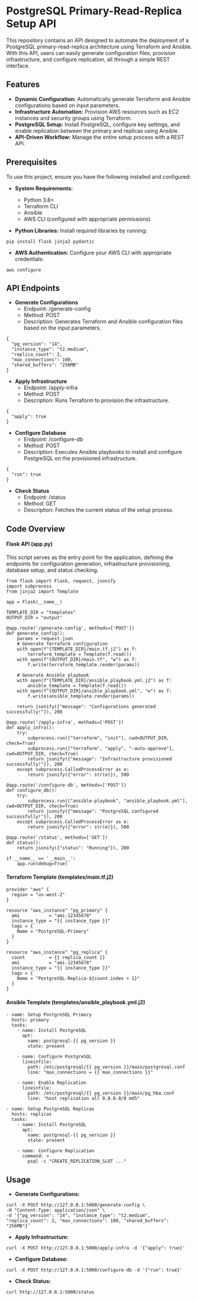# PostgreSQL Primary-Read-Replica Setup API
This repository contains an API designed to automate the deployment of a PostgreSQL primary-read-replica architecture using Terraform and Ansible. With this API, users can easily generate configuration files, provision infrastructure, and configure replication, all through a simple REST interface.

## Features
- **Dynamic Configuration:** Automatically generate Terraform and Ansible configurations based on input parameters.
- **Infrastructure Automation:** Provision AWS resources such as EC2 instances and security groups using Terraform.
- **PostgreSQL Setup:** Install PostgreSQL, configure key settings, and enable replication between the primary and replicas using Ansible.
- **API-Driven Workflow:** Manage the entire setup process with a REST API.

## Prerequisites
To use this project, ensure you have the following installed and configured:
- **System Requirements:** 
  - Python 3.8+
  - Terraform CLI
  - Ansible
  - AWS CLI (configured with appropriate permissions)

- **Python Libraries:** Install required libraries by running:
```
pip install flask jinja2 pydantic
``` 
- **AWS Authentication:**  Configure your AWS CLI with appropriate credentials:
```
aws configure
``` 

## API Endpoints
- **Generate Configurations** 
  - Endpoint: /generate-config
  - Method: POST
  - Description: Generates Terraform and Ansible configuration files based on the input parameters.
```
{
  "pg_version": "14",
  "instance_type": "t2.medium",
  "replica_count": 2,
  "max_connections": 100,
  "shared_buffers": "256MB"
}
```
- **Apply Infrastructure**
  - Endpoint: /apply-infra
  - Method: POST
  - Description: Runs Terraform to provision the infrastructure.
```
{
  "apply": true
}
```
- **Configure Database**
  - Endpoint: /configure-db
  - Method: POST
  - Description: Executes Ansible playbooks to install and configure PostgreSQL on the provisioned infrastructure.
```
{
  "run": true
}
```
- **Check Status**
  - Endpoint: /status
  - Method: GET
  - Description: Fetches the current status of the setup process.

## Code Overview
#### Flask API (app.py)
This script serves as the entry point for the application, defining the endpoints for configuration generation, infrastructure provisioning, database setup, and status checking.
```
from flask import Flask, request, jsonify
import subprocess
from jinja2 import Template

app = Flask(__name__)

TEMPLATE_DIR = "templates"
OUTPUT_DIR = "output"

@app.route('/generate-config', methods=['POST'])
def generate_config():
    params = request.json
    # Generate Terraform configuration
    with open(f"{TEMPLATE_DIR}/main.tf.j2") as f:
        terraform_template = Template(f.read())
    with open(f"{OUTPUT_DIR}/main.tf", "w") as f:
        f.write(terraform_template.render(params))
    
    # Generate Ansible playbook
    with open(f"{TEMPLATE_DIR}/ansible_playbook.yml.j2") as f:
        ansible_template = Template(f.read())
    with open(f"{OUTPUT_DIR}/ansible_playbook.yml", "w") as f:
        f.write(ansible_template.render(params))
    
    return jsonify({"message": "Configurations generated successfully!"}), 200

@app.route('/apply-infra', methods=['POST'])
def apply_infra():
    try:
        subprocess.run(["terraform", "init"], cwd=OUTPUT_DIR, check=True)
        subprocess.run(["terraform", "apply", "-auto-approve"], cwd=OUTPUT_DIR, check=True)
        return jsonify({"message": "Infrastructure provisioned successfully!"}), 200
    except subprocess.CalledProcessError as e:
        return jsonify({"error": str(e)}), 500

@app.route('/configure-db', methods=['POST'])
def configure_db():
    try:
        subprocess.run(["ansible-playbook", "ansible_playbook.yml"], cwd=OUTPUT_DIR, check=True)
        return jsonify({"message": "PostgreSQL configured successfully!"}), 200
    except subprocess.CalledProcessError as e:
        return jsonify({"error": str(e)}), 500

@app.route('/status', methods=['GET'])
def status():
    return jsonify({"status": "Running"}), 200

if __name__ == '__main__':
    app.run(debug=True)
```
#### Terraform Template (templates/main.tf.j2)
```
provider "aws" {
  region = "us-west-2"
}

resource "aws_instance" "pg_primary" {
  ami           = "ami-12345678"
  instance_type = "{{ instance_type }}"
  tags = {
    Name = "PostgreSQL-Primary"
  }
}

resource "aws_instance" "pg_replica" {
  count         = {{ replica_count }}
  ami           = "ami-12345678"
  instance_type = "{{ instance_type }}"
  tags = {
    Name = "PostgreSQL-Replica-${count.index + 1}"
  }
}
```
#### Ansible Template (templates/ansible_playbook.yml.j2)
```
- name: Setup PostgreSQL Primary
  hosts: primary
  tasks:
    - name: Install PostgreSQL
      apt:
        name: postgresql-{{ pg_version }}
        state: present

    - name: Configure PostgreSQL
      lineinfile:
        path: /etc/postgresql/{{ pg_version }}/main/postgresql.conf
        line: "max_connections = {{ max_connections }}"
    
    - name: Enable Replication
      lineinfile:
        path: /etc/postgresql/{{ pg_version }}/main/pg_hba.conf
        line: "host replication all 0.0.0.0/0 md5"

- name: Setup PostgreSQL Replicas
  hosts: replicas
  tasks:
    - name: Install PostgreSQL
      apt:
        name: postgresql-{{ pg_version }}
        state: present

    - name: Configure Replication
      command: >
        psql -c "CREATE_REPLICATION_SLOT ..."
```

## Usage
- **Generate Configurations:**
```
curl -X POST http://127.0.0.1:5000/generate-config \
-H "Content-Type: application/json" \
-d '{"pg_version": "14", "instance_type": "t2.medium", "replica_count": 2, "max_connections": 100, "shared_buffers": "256MB"}'

```
- **Apply Infrastructure:**
```
curl -X POST http://127.0.0.1:5000/apply-infra -d '{"apply": true}'
```
- **Configure Database:**
```
curl -X POST http://127.0.0.1:5000/configure-db -d '{"run": true}'
```
- **Check Status:**
```
curl http://127.0.0.1:5000/status
```

